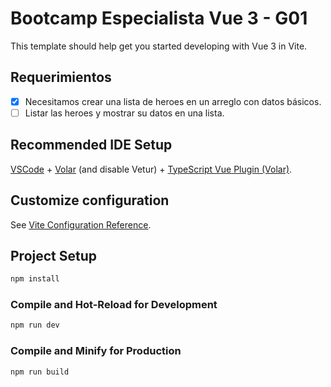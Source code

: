 # Bootcamp Especialista Vue 3 - G01

This template should help get you started developing with Vue 3 in Vite.

## Requerimientos

* [x] Necesitamos crear una lista de heroes en un arreglo con datos básicos.
* [ ] Listar las heroes y mostrar su datos en una lista.

## Recommended IDE Setup

[VSCode](https://code.visualstudio.com/) + [Volar](https://marketplace.visualstudio.com/items?itemName=Vue.volar) (and disable Vetur) + [TypeScript Vue Plugin (Volar)](https://marketplace.visualstudio.com/items?itemName=Vue.vscode-typescript-vue-plugin).

## Customize configuration

See [Vite Configuration Reference](https://vitejs.dev/config/).

## Project Setup

```sh
npm install
```

### Compile and Hot-Reload for Development

```sh
npm run dev
```

### Compile and Minify for Production

```sh
npm run build
```
